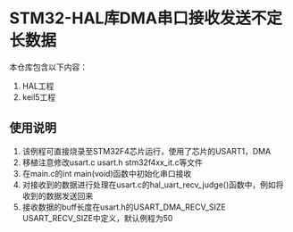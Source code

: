# STM32-HAL库DMA串口接收发送不定长数据


本仓库包含以下内容：

1. HAL工程
2. keil5工程


## 使用说明

1. 该例程可直接烧录至STM32F4芯片运行，使用了芯片的USART1，DMA
2. 移植注意修改usart.c usart.h stm32f4xx_it.c等文件
3. 在main.c的int main(void)函数中初始化串口接收
4. 对接收到的数据进行处理在usart.c的hal_uart_recv_judge()函数中，例如将收到的数据发送回来
5. 接收数据的buff长度在usart.h的USART_DMA_RECV_SIZE  USART_RECV_SIZE中定义，默认例程为50
